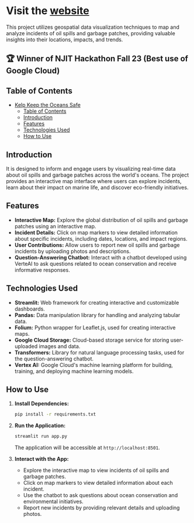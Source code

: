 # Visit the [website](https://kelp-keep-the-oceans-safe.streamlit.app/)

This project utilizes geospatial data visualization techniques to map and analyze incidents of oil spills and garbage patches, providing valuable insights into their locations, impacts, and trends.

## 🏆 Winner of NJIT Hackathon Fall 23 (Best use of Google Cloud)

## Table of Contents

- [Kelp Keep the Oceans Safe](#kelp-keep-the-oceans-safe)
  - [Table of Contents](#table-of-contents)
  - [Introduction](#introduction)
  - [Features](#features)
  - [Technologies Used](#technologies-used)
  - [How to Use](#how-to-use)

## Introduction

It is designed to inform and engage users by visualizing real-time data about oil spills and garbage patches across the world's oceans. The project provides an interactive map interface where users can explore incidents, learn about their impact on marine life, and discover eco-friendly initiatives.

## Features

- **Interactive Map:** Explore the global distribution of oil spills and garbage patches using an interactive map.
- **Incident Details:** Click on map markers to view detailed information about specific incidents, including dates, locations, and impact regions.
- **User Contributions:** Allow users to report new oil spills and garbage incidents by uploading photos and descriptions.
- **Question-Answering Chatbot:** Interact with a chatbot developed using VerteAI to ask questions related to ocean conservation and receive informative responses.

## Technologies Used

- **Streamlit:** Web framework for creating interactive and customizable dashboards.
- **Pandas:** Data manipulation library for handling and analyzing tabular data.
- **Folium:** Python wrapper for Leaflet.js, used for creating interactive maps.
- **Google Cloud Storage:** Cloud-based storage service for storing user-uploaded images and data.
- **Transformers:** Library for natural language processing tasks, used for the question-answering chatbot.
- **Vertex AI:** Google Cloud's machine learning platform for building, training, and deploying machine learning models.

## How to Use

1. **Install Dependencies:**
   ```bash
   pip install -r requirements.txt
   ```

2. **Run the Application:**
   ```bash
   streamlit run app.py
   ```
   The application will be accessible at `http://localhost:8501`.

3. **Interact with the App:**
   - Explore the interactive map to view incidents of oil spills and garbage patches.
   - Click on map markers to view detailed information about each incident.
   - Use the chatbot to ask questions about ocean conservation and environmental initiatives.
   - Report new incidents by providing relevant details and uploading photos.

